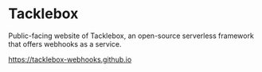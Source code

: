 # Tacklebox

Public-facing website of Tacklebox, an open-source serverless framework that offers webhooks as a service.

https://tacklebox-webhooks.github.io


